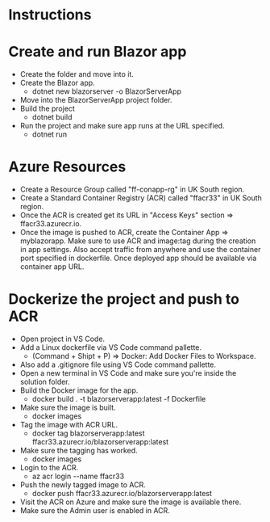 Instructions
============

Create and run Blazor app
=========================
- Create the folder and move into it.
- Create the Blazor app.
  - dotnet new blazorserver -o BlazorServerApp
- Move into the BlazorServerApp project folder.
- Build the project
  - dotnet build
- Run the project and make sure app runs at the URL specified.
  - dotnet run

Azure Resources
===============
- Create a Resource Group called "ff-conapp-rg" in UK South region.
- Create a Standard Container Registry (ACR) called "ffacr33" in UK South region.
- Once the ACR is created get its URL in "Access Keys" section => ffacr33.azurecr.io.
- Once the image is pushed to ACR, create the Container App => myblazorapp. Make sure to use ACR and image:tag during the creation in app settings. Also accept traffic from anywhere and use the container port specified in dockerfile. Once deployed app should be available via container app URL.

Dockerize the project and push to ACR
=====================================
- Open project in VS Code.
- Add a Linux dockerfile via VS Code command pallette.
  - (Command + Shipt + P) => Docker: Add Docker Files to Workspace.
- Also add a .gitignore file using VS Code command pallette.
- Open a new terminal in VS Code and make sure you're inside the solution folder.
- Build the Docker image for the app.
  - docker build . -t blazorserverapp:latest -f Dockerfile
- Make sure the image is built.
  - docker images
- Tag the image with ACR URL.
  - docker tag blazorserverapp:latest ffacr33.azurecr.io/blazorserverapp:latest
- Make sure the tagging has worked.
  - docker images
- Login to the ACR.
  - az acr login --name ffacr33
- Push the newly tagged image to ACR.
  - docker push ffacr33.azurecr.io/blazorserverapp:latest
- Visit the ACR on Azure and make sure the image is available there.
- Make sure the Admin user is enabled in ACR.